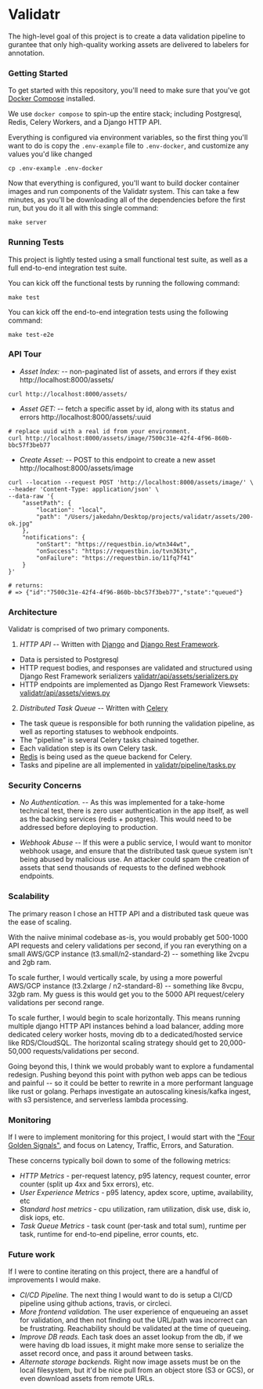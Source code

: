 Validatr
========

The high-level goal of this project is to create a data validation pipeline to gurantee that only high-quality working assets are delivered to labelers for annotation.

### Getting Started

To get started with this repository, you'll need to make sure that you've got [Docker Compose](https://docs.docker.com/compose/) installed.

We use `docker compose` to spin-up the entire stack; including Postgresql, Redis, Celery Workers, and a Django HTTP API.

Everything is configured via environment variables, so the first thing you'll want to do is copy the `.env-example` file to `.env-docker`, and customize any values you'd like changed

```shell
cp .env-example .env-docker
```

Now that everything is configured, you'll want to build docker container images and run components of the Validatr system. This can take a few minutes, as you'll be downloading all of the dependencies before the first run, but you do it all with this single command:

```shell
make server
```

### Running Tests

This project is lightly tested using a small functional test suite, as well as a full end-to-end integration test suite.

You can kick off the functional tests by running the following command:

```shell
make test
```

You can kick off the end-to-end integration tests using the following command:

```shell
make test-e2e
```

### API Tour

* *Asset Index:* -- non-paginated list of assets, and errors if they exist http://localhost:8000/assets/

```shell
curl http://localhost:8000/assets/
```

* *Asset GET:* -- fetch a specific asset by id, along with its status and errors http://localhost:8000/assets/:uuid

``` shell
# replace uuid with a real id from your environment.
curl http://localhost:8000/assets/image/7500c31e-42f4-4f96-860b-bbc57f3beb77
```

* *Create Asset:* -- POST to this endpoint to create a new asset http://localhost:8000/assets/image

``` shell
curl --location --request POST 'http://localhost:8000/assets/image/' \
--header 'Content-Type: application/json' \
--data-raw '{
	"assetPath": {
		"location": "local",
		"path": "/Users/jakedahn/Desktop/projects/validatr/assets/200-ok.jpg"
	},
	"notifications": {
		"onStart": "https://requestbin.io/wtn344wt",
		"onSuccess": "https://requestbin.io/tvn363tv",
		"onFailure": "https://requestbin.io/11fq7f41"
	}
}'

# returns:
# => {"id":"7500c31e-42f4-4f96-860b-bbc57f3beb77","state":"queued"}
```

### Architecture

Validatr is comprised of two primary components.

1. *HTTP API* -- Written with [Django](https://www.djangoproject.com/) and [Django Rest Framework](https://www.django-rest-framework.org/).

  * Data is persisted to Postgresql
  * HTTP request bodies, and responses are validated and structured using Django Rest Framework serializers [validatr/api/assets/serializers.py](https://github.com/functionss/validatr/blob/main/validatr/api/assets/serializers.py)
  * HTTP endpoints are implemented as Django Rest Framework Viewsets: [validatr/api/assets/views.py](https://github.com/functionss/validatr/blob/main/validatr/api/assets/views.py)

2. *Distributed Task Queue* -- Written with [Celery](https://docs.celeryq.dev/en/stable/getting-started/introduction.html)

  * The task queue is responsible for both running the validation pipeline, as well as reporting statuses to webhook endpoints.
  * The "pipeline" is several Celery tasks chained together.
  * Each validation step is its own Celery task.
  * [Redis](https://redis.io/) is being used as the queue backend for Celery.
  * Tasks and pipeline are all implemented in [validatr/pipeline/tasks.py](https://github.com/functionss/validatr/blob/main/validatr/pipeline/tasks.py)

### Security Concerns

* *No Authentication.* -- As this was implemented for a take-home technical test, there is zero user authentication in the app itself, as well as the backing services (redis + postgres). This would need to be addressed before deploying to production.

* *Webhook Abuse* -- If this were a public service, I would want to monitor webhook usage, and ensure that the distributed task queue system isn't being abused by malicious use. An attacker could spam the creation of assets that send thousands of requests to the defined webhook endpoints.


### Scalability

The primary reason I chose an HTTP API and a distributed task queue was the ease of scaling.

With the naiive minimal codebase as-is, you would probably get 500-1000 API requests and celery validations per second, if you ran everything on a small AWS/GCP instance (t3.small/n2-standard-2) -- something like 2vcpu and 2gb ram.

To scale further, I would vertically scale, by using a more powerful AWS/GCP instance (t3.2xlarge / n2-standard-8) -- something like 8vcpu, 32gb ram. My guess is this would get you to the 5000 API request/celery validations per second range.

To scale further, I would begin to scale horizontally. This means running multiple django HTTP API instances behind a load balancer, adding more dedicated celery worker hosts, moving db to a dedicated/hosted service like RDS/CloudSQL. The horizontal scaling strategy should get to 20,000-50,000 requests/validations per second.

Going beyond this, I think we would probably want to explore a fundamental redesign. Pushing beyond this point with python web apps can be tedious and painful -- so it could be better to rewrite in a more performant language like rust or golang. Perhaps investigate an autoscaling kinesis/kafka ingest, with s3 persistence, and serverless lambda processing.

### Monitoring

If I were to implement monitoring for this project, I would start with the ["Four Golden Signals"](https://sre.google/sre-book/monitoring-distributed-systems/), and focus on Latency, Traffic, Errors, and Saturation.

These concerns typically boil down to some of the following metrics:

* *HTTP Metrics* - per-request latency, p95 latency, request counter, error counter (split up 4xx and 5xx errors), etc.
* *User Experience Metrics* - p95 latency, apdex score, uptime, availability, etc
* *Standard host metrics* - cpu utilization, ram utilization, disk use, disk io, disk iops, etc.
* *Task Queue Metrics* - task count (per-task and total sum), runtime per task, runtime for end-to-end pipeline, error counts, etc.


### Future work

If I were to contine iterating on this project, there are a handful of improvements I would make.

* *CI/CD Pipeline.* The next thing I would want to do is setup a CI/CD pipeline using github actions, travis, or circleci.
* *More frontend validation.* The user experience of enqueueing an asset for validation, and then not finding out the URL/path was incorrect can be frustrating. Reachability should be validated at the time of queueing.
* *Improve DB reads.* Each task does an asset lookup from the db, if we were having db load issues, it might make more sense to serialize the asset record once, and pass it around between tasks.
* *Alternate storage backends.* Right now image assets must be on the local filesystem, but it'd be nice pull from an object store (S3 or GCS), or even download assets from remote URLs.